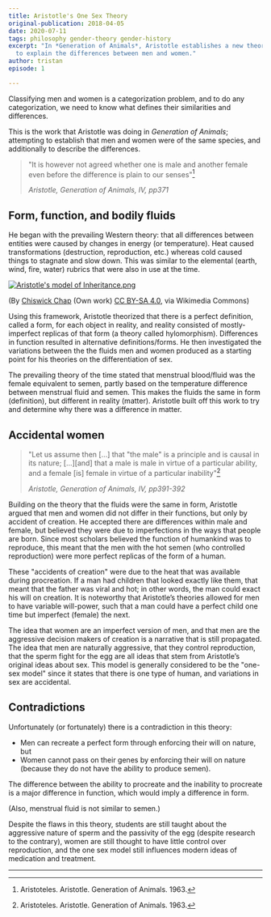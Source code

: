 ```yaml
---
title: Aristotle's One Sex Theory
original-publication: 2018-04-05
date: 2020-07-11
tags: philosophy gender-theory gender-history
excerpt: "In *Generation of Animals*, Aristotle establishes a new theory of sex
  to explain the differences between men and women."
author: tristan
episode: 1

---
```


Classifying men and women is a categorization problem, and to do any
categorization, we need to know what defines their similarities and
differences. 

This is the work that Aristotle was doing in _Generation of Animals_;
attempting to establish that men and women were of the same species, and
additionally to describe the differences. 

> "It is however not agreed whether one is male and another female even before
> the difference is plain to our senses"[^generation-of-animals]
>
> *Aristotle, Generation of Animals, IV, pp371*

## Form, function, and bodily fluids

He began with the prevailing Western theory: that all differences between
entities were caused by changes in energy (or temperature). Heat caused
transformations (destruction, reproduction, etc.) whereas cold caused things to
stagnate and slow down. This was similar to the elemental (earth, wind,
fire, water) rubrics that were also in use at the time.

[![Aristotle's model of Inheritance.png](https://upload.wikimedia.org/wikipedia/commons/5/52/Aristotle%27s_model_of_Inheritance.png "Model of Inheritance")](https://commons.wikimedia.org/wiki/File:Aristotle%27s_model_of_Inheritance.png#/media/File:Aristotle's_model_of_Inheritance.png)

(By [Chiswick Chap](https://commons.wikimedia.org/wiki/User:Chiswick_Chap) (Own work) [CC BY-SA 4.0](https://creativecommons.org/licenses/by-sa/4.0), via Wikimedia Commons)

Using this framework, Aristotle theorized that there is a perfect definition,
called a form, for each object in reality, and reality consisted of
mostly-imperfect replicas of that form (a theory called hylomorphism).
Differences in function resulted in alternative definitions/forms.
He then investigated the variations between the the fluids men and women
produced as a starting point for his theories on the differentiation of sex.

The prevailing theory of the time stated that menstrual blood/fluid was the
female equivalent to semen, partly based on the temperature difference
between menstrual fluid and semen. This makes the fluids the same in form
(definition), but different in reality (matter). Aristotle built off this work
to try and determine why there was a difference in matter.

## Accidental women

> "Let us assume then \[...\] that "the male" is a principle and is causal in
> its nature; \[...\]\[and\] that a male is male in virtue of a particular
> ability, and a female \[is\] female in virtue of a particular
> inability"[^generation-of-animals]
> 
> *Aristotle, Generation of Animals, IV, pp391-392*

Building on the theory that the fluids were the same in form, Aristotle argued
that men and women did not differ in their functions, but only by accident of
creation. He accepted there are differences within male and female, but
believed they were due to imperfections in the ways that people are born. Since
most scholars believed the function of humankind was to reproduce, this meant
that the men with the hot semen (who controlled reproduction) were more perfect
replicas of the form of a human.

These "accidents of creation" were due to the heat that was available
during procreation. If a man had children that looked exactly like them, that
meant that the father was viral and hot; in other words, the man could exact his
will on creation. It is noteworthy that Aristotle’s theories allowed for men to
have variable will-power, such that a man could have a perfect child one time
but imperfect (female) the next.

The idea that women are an imperfect version of men, and that men are the
aggressive decision makers of creation is a narrative that is still propagated.
The idea that men are naturally aggressive, that they control reproduction,
that the sperm fight for the egg are all ideas that stem from Aristotle’s
original ideas about sex. This model is generally considered to be the "one-sex
model" since it states that there is one type of human, and variations in sex
are accidental.

## Contradictions

Unfortunately (or fortunately) there is a contradiction in this theory:

- Men can recreate a perfect form through enforcing their will on nature, but
- Women cannot pass on their genes by enforcing their will on nature (because
    they do not have the ability to produce semen).

The difference between the ability to procreate and the inability to procreate
is a major difference in function, which would imply a difference in form.

(Also, menstrual fluid is not similar to semen.)

Despite the flaws in this theory, students are still taught about the
aggressive nature of sperm and the passivity of the egg (despite research to
the contrary), women are still thought to have little control over
reproduction, and the one sex model still influences modern ideas of medication
and treatment.

---

[^generation-of-animals]: Aristoteles. Aristotle. Generation of Animals. 1963.

